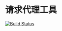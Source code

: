 # 请求代理工具

[![Build Status](https://travis-ci.com/hzwjz/proxy-tool.svg?branch=master)](https://travis-ci.com/hzwjz/proxy-tool)